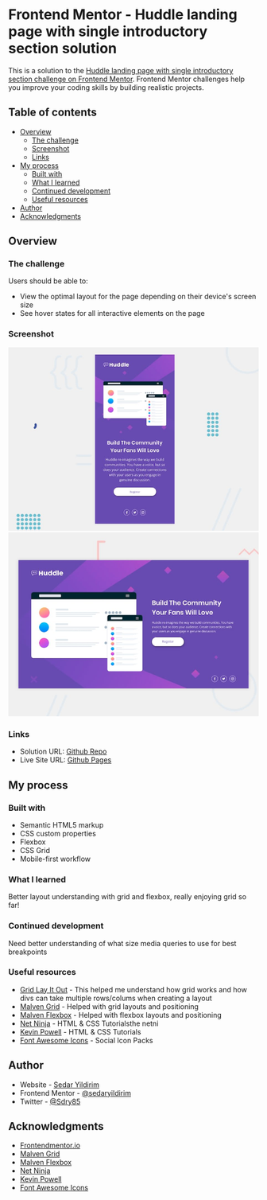 # Frontend Mentor - Huddle landing page with single introductory section solution

This is a solution to the [Huddle landing page with single introductory section challenge on Frontend Mentor](https://www.frontendmentor.io/challenges/huddle-landing-page-with-a-single-introductory-section-B_2Wvxgi0). Frontend Mentor challenges help you improve your coding skills by building realistic projects. 

## Table of contents

- [Overview](#overview)
  - [The challenge](#the-challenge)
  - [Screenshot](#screenshot)
  - [Links](#links)
- [My process](#my-process)
  - [Built with](#built-with)
  - [What I learned](#what-i-learned)
  - [Continued development](#continued-development)
  - [Useful resources](#useful-resources)
- [Author](#author)
- [Acknowledgments](#acknowledgments)

## Overview

### The challenge

Users should be able to:

- View the optimal layout for the page depending on their device's screen size
- See hover states for all interactive elements on the page

### Screenshot

![](./images/mobile_ss.jpg)
![](./images/desktop_ss.jpg)

### Links

- Solution URL: [Github Repo](https://github.com/sedaryildirim/huddle-landing-page)
- Live Site URL: [Github Pages](https://sedaryildirim.github.io/huddle-landing-page/)

## My process

### Built with

- Semantic HTML5 markup
- CSS custom properties
- Flexbox
- CSS Grid
- Mobile-first workflow

### What I learned

Better layout understanding with grid and flexbox, really enjoying grid so far!

### Continued development

Need better understanding of what size media queries to use for best breakpoints

### Useful resources

- [Grid Lay It Out](https://grid.layoutit.com/) - This helped me understand how grid works and how divs can take multiple rows/colums when creating a layout
- [Malven Grid](https://grid.malven.co/) - Helped with grid layouts and positioning
- [Malven Flexbox](https://flexbox.malven.co/) - Helped with flexbox layouts and positioning
- [Net Ninja](https://www.youtube.com/thenetninja) - HTML & CSS Tutorialsthe netni
- [Kevin Powell](https://www.youtube.com/kevinpowell) - HTML & CSS Tutorials
- [Font Awesome Icons](https://fontawesome.com/license) - Social Icon Packs

## Author

- Website - [Sedar Yildirim](https://github.com/sedaryildirim)
- Frontend Mentor - [@sedaryildirim](https://www.frontendmentor.io/profile/sedaryildirim)
- Twitter - [@Sdry85](https://www.twitter.com/sdry85)

## Acknowledgments

- [Frontendmentor.io](https://www.frontendmentor.io/)
- [Malven Grid](https://grid.malven.co/)
- [Malven Flexbox](https://flexbox.malven.co/)
- [Net Ninja](https://www.youtube.com/thenetninja)
- [Kevin Powell](https://www.youtube.com/kevinpowell)
- [Font Awesome Icons](https://fontawesome.com/license)
